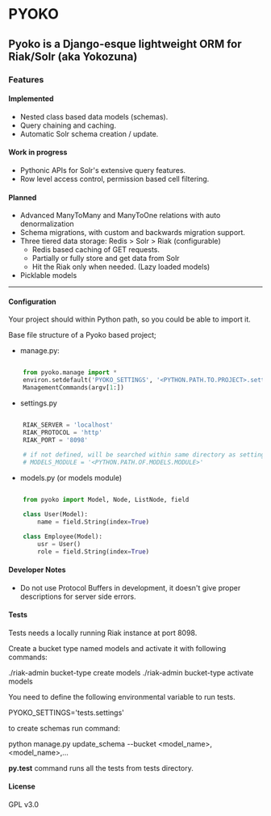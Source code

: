 # PYOKO #


## Pyoko is a Django-esque lightweight ORM for Riak/Solr (aka Yokozuna)  ##

### Features ###

#### Implemented ####
- Nested class based data models (schemas).
- Query chaining and caching.
- Automatic Solr schema creation / update.

#### Work in progress ####
- Pythonic APIs for Solr's extensive query features. 
- Row level access control, permission based cell filtering. 

#### Planned ####
- Advanced ManyToMany and ManyToOne relations with auto denormalization 
- Schema migrations, with custom and backwards migration support.
- Three tiered data storage: Redis > Solr > Riak (configurable)
    - Redis based caching of GET requests.
    - Partially or fully store and get data from Solr
    - Hit the Riak only when needed. (Lazy loaded models)
- Picklable models
---

#### Configuration ####

Your project should within Python path, so you could be able to import it.

Base file structure of a Pyoko based project;

- manage.py:

```python

    from pyoko.manage import *
    environ.setdefault('PYOKO_SETTINGS', '<PYTHON.PATH.TO.PROJECT>.settings')
    ManagementCommands(argv[1:])

```

- settings.py

```python

    RIAK_SERVER = 'localhost'
    RIAK_PROTOCOL = 'http'
    RIAK_PORT = '8098'
    
    # if not defined, will be searched within same directory as settings.py
    # MODELS_MODULE = '<PYTHON.PATH.OF.MODELS.MODULE>'

```

- models.py (or models module)

```python

    from pyoko import Model, Node, ListNode, field

    class User(Model):
        name = field.String(index=True)

    class Employee(Model):
        usr = User()
        role = field.String(index=True)

```

#### Developer Notes ####

- Do not use Protocol Buffers in development, it doesn't give proper descriptions for server side errors.


#### Tests ####

Tests needs a locally running Riak instance at port 8098.

Create a bucket type named models and activate it with following commands:

./riak-admin bucket-type create models
./riak-admin bucket-type activate models

You need to define the following environmental variable to run tests. 

PYOKO_SETTINGS='tests.settings'

to create schemas run command:

python manage.py update_schema --bucket <model_name>,<model_name>,...

**py.test** command runs all the tests from tests directory.

#### License ####

GPL v3.0
